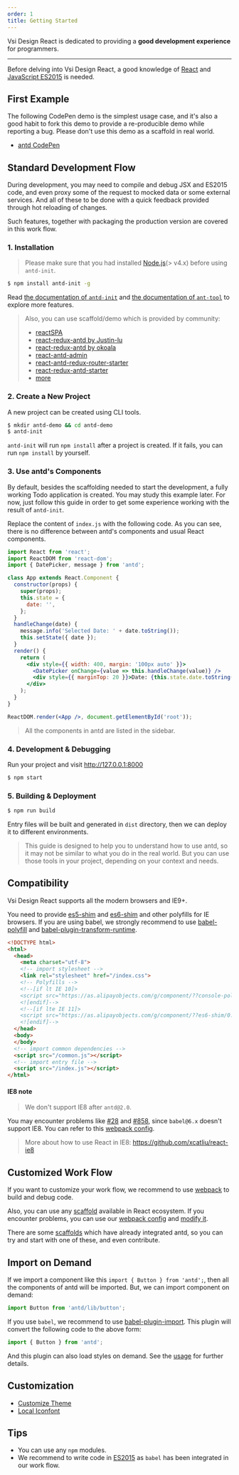 ```yaml
---
order: 1
title: Getting Started
---
```


Vsi Design React is dedicated to providing a **good development experience** for programmers.

---

Before delving into Vsi Design React, a good knowledge of [React](http://facebook.github.io/react/) and [JavaScript ES2015](http://babeljs.io/docs/learn-es2015/) is needed.

## First Example

The following CodePen demo is the simplest usage case, and it's also a good habit to fork this demo to provide a re-producible demo while reporting a bug. Please don't use this demo as a scaffold in real world.

- [antd CodePen](http://codepen.io/anon/pen/wGOWGW?editors=001)

## Standard Development Flow

During development, you may need to compile and debug JSX and ES2015 code, and even proxy some of the request to mocked data or some external services. And all of these to be done with a quick feedback provided through hot reloading of changes.

Such features, together with packaging the production version are covered in this work flow.

### 1. Installation

> Please make sure that you had installed [Node.js](https://nodejs.org/en/)(> v4.x) before using `antd-init`.

```bash
$ npm install antd-init -g
```

Read [the documentation of `antd-init`](https://github.com/ant-design/antd-init/) and [the documentation of `ant-tool`](http://ant-tool.github.io/) to explore more features.

> Also, you can use scaffold/demo which is provided by community:
>
>   - [reactSPA](https://github.com/JasonBai007/reactSPA)
>   - [react-redux-antd by Justin-lu](https://github.com/Justin-lu/react-redux-antd)
>   - [react-redux-antd by okoala](https://github.com/okoala/react-redux-antd)
>   - [react-antd-admin](https://github.com/fireyy/react-antd-admin)
>   - [react-antd-redux-router-starter](https://github.com/yuzhouisme/react-antd-redux-router-starter)
>   - [react-redux-antd-starter](https://github.com/BetaRabbit/react-redux-antd-starter)
>   - [more](https://github.com/ant-design/ant-design/issues/129)

### 2. Create a New Project

A new project can be created using CLI tools.

```bash
$ mkdir antd-demo && cd antd-demo
$ antd-init
```

`antd-init` will run `npm install` after a project is created. If it fails, you can run `npm install` by yourself.

### 3. Use antd's Components

By default, besides the scaffolding needed to start the development, a fully working Todo application is created.
You may study this example later. For now, just follow this guide in order to get some experience working with the result of `antd-init`.

Replace the content of `index.js` with the following code.
As you can see, there is no difference between antd's components and usual React components.

```jsx
import React from 'react';
import ReactDOM from 'react-dom';
import { DatePicker, message } from 'antd';

class App extends React.Component {
  constructor(props) {
    super(props);
    this.state = {
      date: '',
    };
  }
  handleChange(date) {
    message.info('Selected Date: ' + date.toString());
    this.setState({ date });
  }
  render() {
    return (
      <div style={{ width: 400, margin: '100px auto' }}>
        <DatePicker onChange={value => this.handleChange(value)} />
        <div style={{ marginTop: 20 }}>Date: {this.state.date.toString()}</div>
      </div>
    );
  }
}

ReactDOM.render(<App />, document.getElementById('root'));
```

> All the components in antd are listed in the sidebar.

### 4. Development & Debugging

Run your project and visit http://127.0.0.1:8000

```bash
$ npm start
```

### 5. Building & Deployment

```bash
$ npm run build
```

Entry files will be built and generated in `dist` directory, then we can deploy it to different environments.

> This guide is designed to help you to understand how to use antd, so it may not be similar to what you do in the real world.
> But you can use those tools in your project, depending on your context and needs.

## Compatibility

Vsi Design React supports all the modern browsers and IE9+.

You need to provide [es5-shim](https://github.com/es-shims/es5-shim) and [es6-shim](https://github.com/paulmillr/es6-shim) and other polyfills for IE browsers. If you are using babel, we strongly recommend to use [babel-polyfill](https://babeljs.io/docs/usage/polyfill/) and [babel-plugin-transform-runtime](https://babeljs.io/docs/plugins/transform-runtime/).

```html
<!DOCTYPE html>
<html>
  <head>
    <meta charset="utf-8">
    <!-- import stylesheet -->
    <link rel="stylesheet" href="/index.css">
    <!-- Polyfills -->
    <!--[if lt IE 10]>
    <script src="https://as.alipayobjects.com/g/component/??console-polyfill/0.2.2/index.js,es5-shim/4.5.7/es5-shim.min.js,es5-shim/4.5.7/es5-sham.min.js,es6-shim/0.35.1/es6-sham.min.js,es6-shim/0.35.1/es6-shim.min.js,html5shiv/3.7.2/html5shiv.min.js,media-match/2.0.2/media.match.min.js"></script>
    <![endif]-->
    <!--[if lte IE 11]>
    <script src="https://as.alipayobjects.com/g/component/??es6-shim/0.35.1/es6-sham.min.js,es6-shim/0.35.1/es6-shim.min.js"></script>
    <![endif]-->
  </head>
  <body>
  </body>
  <!-- import common dependencies -->
  <script src="/common.js"></script>
  <!-- import entry file -->
  <script src="/index.js"></script>
</html>
```

#### IE8 note

> We don't support IE8 after `antd@2.0`.

You may encounter problems like [#28](https://github.com/ant-tool/atool-build/issues/28) and [#858](https://github.com/ant-design/ant-design/issues/858), since `babel@6.x` doesn't support IE8. You can refer to this [webpack config](https://github.com/ant-design/antd-init/blob/f5fb9479ca973fade51fd6754e50f8b3fafbb1df/boilerplate/webpack.config.js#L4-L8).

> More about how to use React in IE8: https://github.com/xcatliu/react-ie8

## Customized Work Flow

If you want to customize your work flow, we recommend to use [webpack](http://webpack.github.io/) to build and debug code.

Also, you can use any [scaffold](https://github.com/enaqx/awesome-react#boilerplates) available in React ecosystem. If you encounter problems, you can use our [webpack config](https://github.com/ant-tool/atool-build/blob/master/src/getWebpackCommonConfig.js) and [modify it](http://ant-tool.github.io/webpack-config.html).

There are some [scaffolds](https://github.com/ant-design/ant-design/issues/129) which have already integrated antd, so you can try and start with one of these, and even contribute.

## Import on Demand

If we import a component like this `import { Button } from 'antd';`, then all the components of antd will be imported. But, we can import component on demand:

```jsx
import Button from 'antd/lib/button';
```

If you use `babel`, we recommend to use [babel-plugin-import](https://github.com/ant-design/babel-plugin-import). This plugin will convert the following code to the above form:

```jsx
import { Button } from 'antd';
```

And this plugin can also load styles on demand. See the [usage](https://github.com/ant-design/babel-plugin-import#usage) for further details.

## Customization

- [Customize Theme](/docs/react/customize-theme)
- [Local Iconfont](https://github.com/ant-design/antd-init/tree/master/examples/local-iconfont)

## Tips

- You can use any `npm` modules.
- We recommend to write code in [ES2015](http://babeljs.io/blog/2015/06/07/react-on-es6-plus) as `babel` has been integrated in our work flow.
